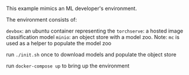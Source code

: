 This example mimics an ML developer's environment.

The environment consists of:

`devbox`: an ubuntu container representing the
`torchserve`: a hosted image classification model
`minio`: an object store with a model zoo. Note: `mc` is used as a helper to populate the model zoo

run `./init.sh` once to download models and populate the object store

run `docker-compose up` to bring up the environment
